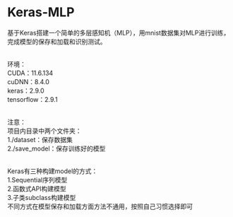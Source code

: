# Keras-MLP
基于Keras搭建一个简单的多层感知机（MLP），用mnist数据集对MLP进行训练，完成模型的保存和加载和识别测试。<br /><br />

环境：<br />
CUDA：11.6.134<br />
cuDNN：8.4.0<br />
keras：2.9.0<br />
tensorflow：2.9.1<br /><br />

注意：<br />
项目内目录中两个文件夹：<br />
1./dataset：保存数据集<br />
2./save_model：保存训练好的模型<br /><br />

Keras有三种构建model的方式：<br />
1.Sequential序列模型<br />
2.函数式API构建模型<br />
3.子类subclass构建模型<br />
不同方式在模型保存和加载方面方法不通用，按照自己习惯选择即可<br /><br />
